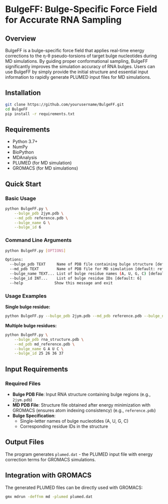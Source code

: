 # BulgeFF: Bulge-Specific Force Field for Accurate RNA Sampling

## Overview

BulgeFF is a bulge-specific force field that applies real-time energy corrections to the η-θ pseudo-torsions of target bulge nucleotides during MD simulations. By guiding proper conformational sampling, BulgeFF significantly improves the simulation accuracy of RNA bulges. Users can use BulgeFF by simply provide the initial structure and essential input information to rapidly generate PLUMED input files for MD simulations.

## Installation

```bash
git clone https://github.com/yourusername/BulgeFF.git
cd BulgeFF
pip install -r requirements.txt
```

## Requirements

- Python 3.7+
- NumPy
- BioPython
- MDAnalysis
- PLUMED (for MD simulation)
- GROMACS (for MD simulations)


## Quick Start

### Basic Usage

```bash
python BulgeFF.py \
    --bulge_pdb 2jym.pdb \
    --md_pdb reference.pdb \
    --bulge_name G \
    --bulge_id 6
```

### Command Line Arguments

```bash
python BulgeFF.py [OPTIONS]

Options:
  --bulge_pdb TEXT     Name of PDB file containing bulge structure [default: 2jym.pdb]
  --md_pdb TEXT        Name of PDB file for MD simulation [default: reference.pdb]
  --bulge_name TEXT... List of bulge residue names (A, U, G, C) [default: G]
  --bulge_id INT...    List of bulge residue IDs [default: 6]
  --help              Show this message and exit
```

### Usage Examples

**Single bulge residue:**
```bash
python BulgeFF.py --bulge_pdb 2jym.pdb --md_pdb reference.pdb --bulge_name G --bulge_id 6
```

**Multiple bulge residues:**
```bash
python BulgeFF.py \
    --bulge_pdb rna_structure.pdb \
    --md_pdb md_reference.pdb \
    --bulge_name G A U C \
    --bulge_id 25 26 36 37
```

## Input Requirements

### Required Files
- **Bulge PDB File**: Input RNA structure containing bulge regions (e.g., `2jym.pdb`)
- **MD PDB File**: Structure file obtained after energy minimization with GROMACS (ensures atom indexing consistency) (e.g., `reference.pdb`)
- **Bulge Specification**: 
  - Single-letter names of bulge nucleotides (A, U, G, C)
  - Corresponding residue IDs in the structure

## Output Files

The program generates `plumed.dat` - the PLUMED input file with energy correction terms for GROMACS simulations.

## Integration with GROMACS

The generated PLUMED files can be directly used with GROMACS:

```bash
gmx mdrun -deffnm md -plumed plumed.dat
```
